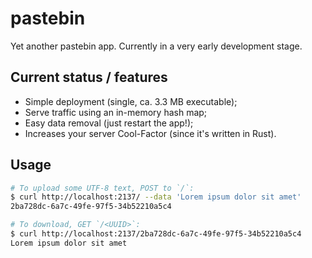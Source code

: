 # pastebin

Yet another pastebin app.
Currently in a very early development stage.

## Current status / features

- Simple deployment (single, ca. 3.3 MB executable);
- Serve traffic using an in-memory hash map;
- Easy data removal (just restart the app!);
- Increases your server Cool-Factor (since it's written in Rust).

## Usage

```sh
# To upload some UTF-8 text, POST to `/`:
$ curl http://localhost:2137/ --data 'Lorem ipsum dolor sit amet'
2ba728dc-6a7c-49fe-97f5-34b52210a5c4

# To download, GET `/<UUID>`:
$ curl http://localhost:2137/2ba728dc-6a7c-49fe-97f5-34b52210a5c4
Lorem ipsum dolor sit amet
```

